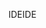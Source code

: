 <span data-ttu-id="db031-101">IDE</span><span class="sxs-lookup"><span data-stu-id="db031-101">IDE</span></span>